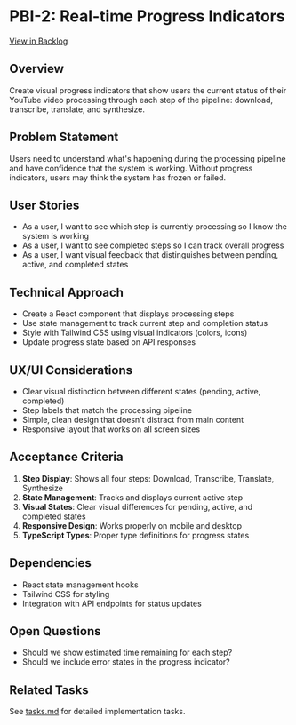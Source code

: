# PBI-2: Real-time Progress Indicators

[View in Backlog](../backlog.md#user-content-2)

## Overview

Create visual progress indicators that show users the current status of their YouTube video processing through each step of the pipeline: download, transcribe, translate, and synthesize.

## Problem Statement

Users need to understand what's happening during the processing pipeline and have confidence that the system is working. Without progress indicators, users may think the system has frozen or failed.

## User Stories

- As a user, I want to see which step is currently processing so I know the system is working
- As a user, I want to see completed steps so I can track overall progress
- As a user, I want visual feedback that distinguishes between pending, active, and completed states

## Technical Approach

- Create a React component that displays processing steps
- Use state management to track current step and completion status
- Style with Tailwind CSS using visual indicators (colors, icons)
- Update progress state based on API responses

## UX/UI Considerations

- Clear visual distinction between different states (pending, active, completed)
- Step labels that match the processing pipeline
- Simple, clean design that doesn't distract from main content
- Responsive layout that works on all screen sizes

## Acceptance Criteria

1. **Step Display**: Shows all four steps: Download, Transcribe, Translate, Synthesize
2. **State Management**: Tracks and displays current active step
3. **Visual States**: Clear visual differences for pending, active, and completed states
4. **Responsive Design**: Works properly on mobile and desktop
5. **TypeScript Types**: Proper type definitions for progress states

## Dependencies

- React state management hooks
- Tailwind CSS for styling
- Integration with API endpoints for status updates

## Open Questions

- Should we show estimated time remaining for each step?
- Should we include error states in the progress indicator?

## Related Tasks

See [tasks.md](./tasks.md) for detailed implementation tasks.